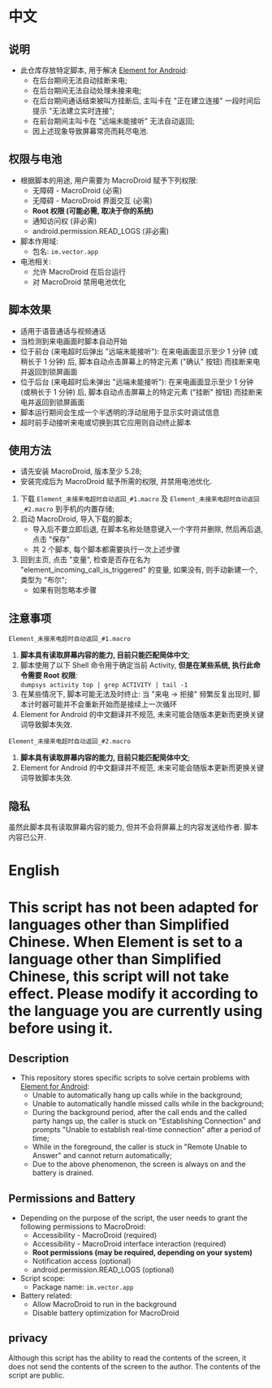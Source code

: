 # 中文
## 说明
- 此仓库存放特定脚本, 用于解决 [Element for Android](https://github.com/vector-im/element-android):
  - 在后台期间无法自动挂断来电;
  - 在后台期间无法自动处理未接来电;
  - 在后台期间通话结束被叫方挂断后, 主叫卡在 "正在建立连接" 一段时间后提示 "无法建立实时连接";
  - 在前台期间主叫卡在 "远端未能接听" 无法自动返回;
  - 因上述现象导致屏幕常亮而耗尽电池.

## 权限与电池
- 根据脚本的用途, 用户需要为 MacroDroid 赋予下列权限:
  - 无障碍 - MacroDroid (必需)
  - 无障碍 - MacroDroid 界面交互 (必需)
  - **Root 权限 (可能必需, 取决于你的系统)**
  - 通知访问权 (非必需)
  - android.permission.READ_LOGS (非必需)
- 脚本作用域: 
  - 包名: `im.vector.app`
- 电池相关:
  - 允许 MacroDroid 在后台运行
  - 对 MacroDroid 禁用电池优化

## 脚本效果
- 适用于语音通话与视频通话
- 当检测到来电画面时脚本自动开始
- 位于前台 (来电超时后弹出 "远端未能接听"): 在来电画面显示至少 1 分钟 (或稍长于 1 分钟) 后, 脚本自动点击屏幕上的特定元素 ("确认" 按钮) 而挂断来电并返回到锁屏画面
- 位于后台 (来电超时后未弹出 "远端未能接听"): 在来电画面显示至少 1 分钟 (或稍长于 1 分钟) 后, 脚本自动点击屏幕上的特定元素 ("挂断" 按钮) 而挂断来电并返回到锁屏画面
- 脚本运行期间会生成一个半透明的浮动层用于显示实时调试信息
- 超时前手动接听来电或切换到其它应用则自动终止脚本

## 使用方法
- 请先安装 MacroDroid, 版本至少 5.28;
- 安装完成后为 MacroDroid 赋予所需的权限, 并禁用电池优化.

1. 下载 `Element_未接来电超时自动返回_#1.macro` 及 `Element_未接来电超时自动返回_#2.macro` 到手机的内置存储;
2. 启动 MacroDroid, 导入下载的脚本;
   - 导入后不要立即后退, 在脚本名称处随意键入一个字符并删除, 然后再后退, 点击 "保存"
   - 共 2 个脚本, 每个脚本都需要执行一次上述步骤
4. 回到主页, 点击 "变量", 检查是否存在名为 "element_incoming_call_is_triggered" 的变量, 如果没有, 则手动新建一个, 类型为 "布尔";
   - 如果有则忽略本步骤

## 注意事项
`Element_未接来电超时自动返回_#1.macro`
1. **脚本具有读取屏幕内容的能力, 目前只能匹配简体中文**;
2. 脚本使用了以下 Shell 命令用于确定当前 Activity, **但是在某些系统, 执行此命令需要 Root 权限**:  
   `dumpsys activity top | grep ACTIVITY | tail -1`
3. 在某些情况下, 脚本可能无法及时终止:
   当 "来电 -> 拒接" 频繁反复出现时, 脚本计时器可能并不会重新开始而是接续上一次循环
4. Element for Android 的中文翻译并不规范, 未来可能会随版本更新而更换关键词导致脚本失效.

`Element_未接来电超时自动返回_#2.macro`
1. **脚本具有读取屏幕内容的能力, 目前只能匹配简体中文**;
2. Element for Android 的中文翻译并不规范, 未来可能会随版本更新而更换关键词导致脚本失效.

## 隐私
虽然此脚本具有读取屏幕内容的能力, 但并不会将屏幕上的内容发送给作者. 脚本内容已公开.



# English
# This script has not been adapted for languages other than Simplified Chinese. When Element is set to a language other than Simplified Chinese, this script will not take effect. Please modify it according to the language you are currently using before using it.

## Description
- This repository stores specific scripts to solve certain problems with [Element for Android](https://github.com/vector-im/element-android):
   - Unable to automatically hang up calls while in the background;
   - Unable to automatically handle missed calls while in the background;
   - During the background period, after the call ends and the called party hangs up, the caller is stuck on "Establishing Connection" and prompts "Unable to establish real-time connection" after a period of time;
   - While in the foreground, the caller is stuck in "Remote Unable to Answer" and cannot return automatically;
   - Due to the above phenomenon, the screen is always on and the battery is drained.

## Permissions and Battery
- Depending on the purpose of the script, the user needs to grant the following permissions to MacroDroid:
   - Accessibility - MacroDroid (required)
   - Accessibility - MacroDroid interface interaction (required)
   - **Root permissions (may be required, depending on your system)**
   - Notification access (optional)
   - android.permission.READ_LOGS (optional)
- Script scope:
   - Package name: `im.vector.app`
- Battery related:
   - Allow MacroDroid to run in the background
   - Disable battery optimization for MacroDroid

## privacy
Although this script has the ability to read the contents of the screen, it does not send the contents of the screen to the author. The contents of the script are public.

